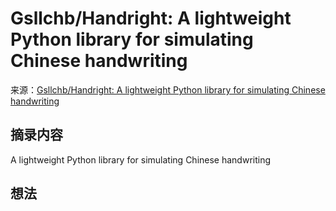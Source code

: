 # Gsllchb/Handright: A lightweight Python library for simulating Chinese handwriting
来源：[Gsllchb/Handright: A lightweight Python library for simulating Chinese handwriting](https://github.com/Gsllchb/Handright)

## 摘录内容

A lightweight Python library for simulating Chinese handwriting

## 想法
